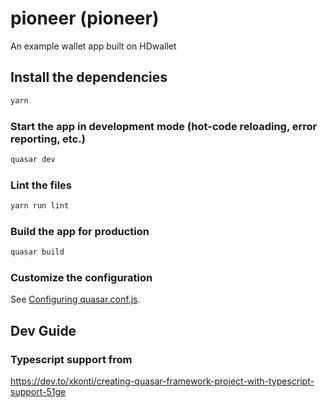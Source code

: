 # pioneer (pioneer)

An example wallet app built on HDwallet

## Install the dependencies
```bash
yarn
```

### Start the app in development mode (hot-code reloading, error reporting, etc.)
```bash
quasar dev
```

### Lint the files
```bash
yarn run lint
```

### Build the app for production
```bash
quasar build
```

### Customize the configuration
See [Configuring quasar.conf.js](https://quasar.dev/quasar-cli/quasar-conf-js).


## Dev Guide

### Typescript support from

https://dev.to/xkonti/creating-quasar-framework-project-with-typescript-support-51ge
